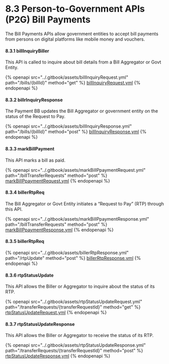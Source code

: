 # 8.3 Person-to-Government APIs (P2G) Bill Payments

The Bill Payments APIs allow government entities to accept bill payments from persons on digital platforms like mobile money and vouchers.

#### **8.3.1 billInquiryBiller**

This API is called to inquire about bill details from a Bill Aggregator or Govt Entity.

{% openapi src="../.gitbook/assets/billInquiryRequest.yml" path="/bills/{billId}" method="get" %}
[billInquiryRequest.yml](../.gitbook/assets/billInquiryRequest.yml)
{% endopenapi %}

#### **8.3.2 billrInquiryResponse**

The Payment BB updates the Bill Aggregator or government entity on the status of the Request to Pay.

{% openapi src="../.gitbook/assets/billInquiryResponse.yml" path="/bills/{billId}" method="post" %}
[billInquiryResponse.yml](../.gitbook/assets/billInquiryResponse.yml)
{% endopenapi %}

#### **8.3.3 markBillPayment**

This API marks a bill as paid.

{% openapi src="../.gitbook/assets/markBillPpaymentRequest.yml" path="/billTransferRequests" method="post" %}
[markBillPpaymentRequest.yml](../.gitbook/assets/markBillPpaymentRequest.yml)
{% endopenapi %}

#### **8.3.4 billerRtpReq**

The Bill Aggregator or Govt Entity initiates a “Request to Pay” (RTP) through this API.

{% openapi src="../.gitbook/assets/markBillPpaymentResponse.yml" path="/billTransferRequests" method="post" %}
[markBillPpaymentResponse.yml](../.gitbook/assets/markBillPpaymentResponse.yml)
{% endopenapi %}

#### **8.3.5 billerRtpReq**

{% openapi src="../.gitbook/assets/billerRtpResponse.yml" path="/rtpUpdate" method="post" %}
[billerRtpResponse.yml](../.gitbook/assets/billerRtpResponse.yml)
{% endopenapi %}

#### **8.3.6 rtpStatusUpdate**

This API allows the Biller or Aggregator to inquire about the status of its RTP.

{% openapi src="../.gitbook/assets/rtpStatusUpdateRequest.yml" path="/transferRequests/{transferRequestId}" method="get" %}
[rtpStatusUpdateRequest.yml](../.gitbook/assets/rtpStatusUpdateRequest.yml)
{% endopenapi %}

#### **8.3.7 rtpStatusUpdateResponse**

This API allows the Biller or Aggregator to receive the status of its RTP.

{% openapi src="../.gitbook/assets/rtpStatusUpdateResponse.yml" path="/transferRequests/{transferRequestId}" method="post" %}
[rtpStatusUpdateResponse.yml](../.gitbook/assets/rtpStatusUpdateResponse.yml)
{% endopenapi %}
